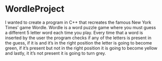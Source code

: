 # WordleProject
I wanted to create a program in C++ that recreates the famous New York Times’ game Wordle. Wordle is a word puzzle game where you must guess a different 5 letter word each time you play. Every time that a word is inserted by the user the program checks if any of the letters is present in the guess, if it is and it’s in the right position the letter is going to become green, if it’s present but not in the right position it is going to become yellow and lastly, it it’s not present it is going to turn grey. 
